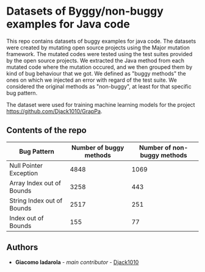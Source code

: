 # Datasets of Byggy/non-buggy examples for Java code

This repo contains datasets of buggy examples for java code. The datasets were created by mutating open source projects using the Major mutation framework. The mutated codes were tested using the test suites provided by the open source projects.
We extracted the Java method from each mutated code where the mutation occured, and we then grouped them by kind of bug behaviour that we got.
We defined as "buggy methods" the ones on which we injected an error with regard of the test suite. We considered the original methods as "non-buggy", at least for that specific bug pattern.

The dataset were used for training machine learning models for the project https://github.com/Djack1010/GrapPa.

## Contents of the repo

| Bug Pattern   | Number of buggy methods   | Number of non-buggy methods   |
| ------------- | ------------------------- | ------------------------- |
| Null Pointer Exception  | 4848 | 1069 |
| Array Index out of Bounds  | 3258  | 443 |
| String Index out of Bounds  | 2517 | 251 |
| Index out of Bounds  | 155  | 77 |

## Authors

* **Giacomo Iadarola** - *main contributor* - [Djack1010](https://github.com/Djack1010)
